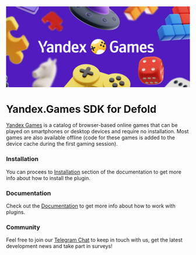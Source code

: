 [![YaGames Logo](cover.png)](https://github.com/yandex-games-plugins/defold)

# Yandex.Games SDK for Defold

[Yandex Games](https://yandex.com/games/) is a catalog of browser-based online games that can be played on
smartphones or desktop devices and require no installation. Most games are also available offline (code for
these games is added to the device cache during the first gaming session).

### Installation

You can procees to [Installation](https://plugins.lisgames.ru/defold/general/install) section of the documentation
to get more info about how to install the plugin.

### Documentation

Check out the [Documentation](https://plugins.lisgames.ru/) to get more info about how to work with plugins.

### Community

Feel free to join our [Telegram Chat](https://t.me/yandexgamesplugins) to keep in touch with us, get the
latest development news and take part in surveys!
